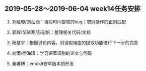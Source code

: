 ## 2019-05-28～2019-06-04 week14任务安排

1. 刘娅璇/刘岳涵：请假时间提取的bug；取消操作的正则匹配

2. 郭辉/邹笑寒/苏昭帆：整理相关代码/文档

3. 杨慧宇：根据讨论内容，对请假理由的提取功能进行下一步的完善

4. 刘雨/徐海琪：学习语音识别的论文与代码

5. 秦琳博：emokit安卓版本的开发